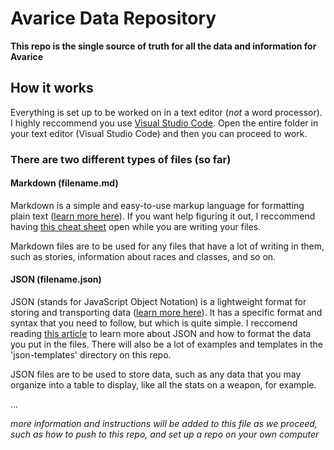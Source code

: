 # Avarice Data Repository

**This repo is the single source of truth for all the data and information for Avarice**

## How it works

Everything is set up to be worked on in a text editor (_not_ a word processor). I highly reccommend you use [Visual Studio Code](https://code.visualstudio.com/). Open the entire folder in your text editor (Visual Studio Code) and then you can proceed to work.

### There are two different types of files (so far)

#### Markdown (filename.md)

Markdown is a simple and easy-to-use markup language for formatting plain text ([learn more here](https://www.markdownguide.org/)). If you want help figuring it out, I reccommend having [this cheat sheet](https://www.markdownguide.org/cheat-sheet/) open while you are writing your files.

Markdown files are to be used for any files that have a lot of writing in them, such as stories, information about races and classes, and so on.

#### JSON (filename.json)

JSON (stands for JavaScript Object Notation) is a lightweight format for storing and transporting data ([learn more here](https://www.w3schools.com/whatis/whatis_json.asp)). It has a specific format and syntax that you need to follow, but which is quite simple. I reccomend reading [this article](https://www.w3schools.com/whatis/whatis_json.asp) to learn more about JSON and how to format the data you put in the files. There will also be a lot of examples and templates in the 'json-templates' directory on this repo.

JSON files are to be used to store data, such as any data that you may organize into a table to display, like all the stats on a weapon, for example.

...

_more information and instructions will be added to this file as we proceed, such as how to push to this repo, and set up a repo on your own computer_
